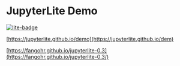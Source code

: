 # JupyterLite Demo

[![lite-badge](https://jupyterlite.rtfd.io/en/latest/_static/badge.svg)](https://jupyterlite.github.io/demo)

[https://jupyterlite.github.io/demo](https://jupyterlite.github.io/dem)

[https://fangohr.github.io/jupyterlite-0.3](https://fangohr.github.io/jupyterlite-0.3/)


